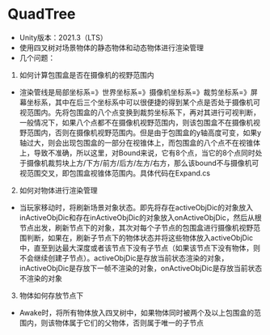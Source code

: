 # QuadTree
- Unity版本：2021.3（LTS）
- 使用四叉树对场景物体的静态物体和动态物体进行渲染管理
- 几个问题：
1. 如何计算包围盒是否在摄像机的视野范围内
- 渲染管线是局部坐标系=》世界坐标系=》摄像机坐标系=》裁剪坐标系=》屏幕坐标系，其中在后三个坐标系中可以很便捷的得到某个点是否处于摄像机可视范围内。先将包围盒的八个点变换到裁剪坐标系下，再对其进行可视判断，一般情况下，如果八个点都不在摄像机视野范围内，则该包围盒不在摄像机视野范围内，否则在摄像机视野范围内。但是由于包围盒的y轴高度可变，如果y轴过大，则会出现包围盒的一部分在视锥体上，而包围盒的八个点不在视锥体上，导致不准确，所以这里，对Bound来说，它有8个点，当它的8个点同时处于摄像机裁剪块上方/下方/前方/后方/左方/右方，那么该bound不与摄像机可视范围交叉，即包围盒视锥体范围内。具体代码在Expand.cs
2. 如何对物体进行渲染管理
- 当玩家移动时，将刷新场景对象状态。即先将存在activeObjDic的对象放入inActiveObjDic和存在inActiveObjDic的对象放入onActiveObjDic，然后从根节点出发，刷新节点下的对象，其次对每个子节点的包围盒进行摄像机视野范围判断，如果在，刷新子节点下的物体状态并将这些物体放入activeObjDic中，直至到达最大深度或者该节点下没有子节点（如果该节点下没有物体，则不会继续创建子节点）。activeObjDic是存放当前状态渲染的对象，inActiveObjDic是存放下一帧不渲染的对象，onActiveObjDic是存放当前状态不渲染的对象
3. 物体如何存放节点下
- Awake时，将所有物体放入四叉树中，如果物体同时被两个及以上包围盒的范围内，则该物体属于它们的父物体，否则属于唯一的子节点
